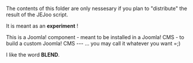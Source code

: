The contents of this folder are only nessesary if you plan to "distribute" the result of the JEJoo script.

It is meant as an **experiment** !

This is a Joomla! component - meant to be installed in a Joomla! CMS - to build a custom Joomla! CMS --- ... you may call it whatever you want =;)

I like the word **BLEND**.
